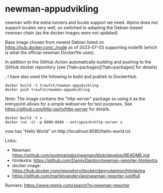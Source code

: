 # newman-appudvikling

newman with the extra runners and locale support we need. Alpine does not
support locales very well, so switched to adapting the Debian-based newman chain (as
the docker images were not updated)

Base image chosen from newest Debian listed on https://hub.docker.com/_/node as of 2023-07-03 supporting node16 (which
is what the official newman Dockerfile uses).

In addition to the GitHub Action automatically building and pushing to the GitHub docker repository (see [?tab=packages][?tab=packages] for details)

, I have also used the following to build and publish to DockerHub.

```shell
docker build -t traufst/newman-appudvikling .
docker push traufst/newman-appudvikling
```

Note:  The image contains the "http-server" package so using it as the entrypoint allows for a simple webserver for test purposes.   See https://github.com/http-party/http-server for details.

```shell
docker build -t x .
docker run -it -p 8080:8080 --entrypoint=http-server x
```

now has "Hello World" on http://localhost:8080/hello-world.txt

Links:

* Newman:  https://github.com/postmanlabs/newman/blob/develop/README.md
* htmlextra:  https://github.com/DannyDainton/newman-reporter-htmlextra
* docker image: https://hub.docker.com/repository/docker/dannydainton/htmlextra
* https://github.com/martijnvandervlag/newman-reporter-junitfull

Runners:  https://www.npmjs.com/search?q=newman-reporter
